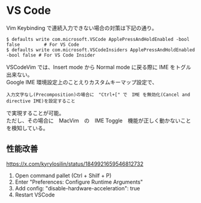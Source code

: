 # VS Code

Vim Keybinding で連続入力できない場合の対策は下記の通り。
```
$ defaults write com.microsoft.VSCode ApplePressAndHoldEnabled -bool false         # For VS Code
$ defaults write com.microsoft.VSCodeInsiders ApplePressAndHoldEnabled -bool false # For VS Code Insider
```

VSCodeVim では、Insert mode から Normal mode に戻る際に IME をトグル出来ない。  
Google IME 環境設定上のことえりカスタムキーマップ設定で、
```
入力文字なし(Precomposition)の場合に　"Ctrl+[" で　IME を無効化(Cancel and directive IME)を設定すること
```
で実現することが可能。  
ただし、その場合に　MacVim　の　IME Toggle　機能が正しく動かないことを検知している。

## 性能改善

https://x.com/kyrylosilin/status/1849921659546812732

1. Open command pallet (Ctrl + Shilf + P)
2. Enter "Preferences: Configure Runtime Arguments"
3. Add config: "disable-hardware-acceleration": true
4. Restart VSCode
